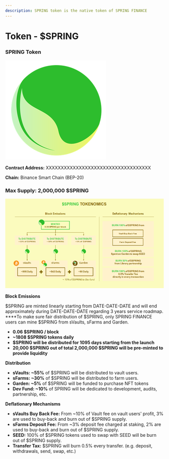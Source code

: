 ```yaml
---
description: SPRING token is the native token of SPRING FINANCE
---
```


# Token - $SPRING

### SPRING Token

![$SPRING](.gitbook/assets/image%20%2818%29.png)

**Contract Address:** XXXXXXXXXXXXXXXXXXXXXXXXXXXXXXXXXXX

**Chain:** Binance Smart Chain \(BEP-20\)

### **Ma**x Supply: 2,000,000 $SPRING

![](.gitbook/assets/image%20%2864%29.png)

**Block Emissions**

$SPRING are minted linearly starting from DATE-DATE-DATE and will end approximately during DATE-DATE-DATE regarding 3 years service roadmap.  
****To make sure fair distribution of $SPRING, only SPRING FINANCE users can mine $SPRING from sVaults, sFarms and Garden.

* **0.06 $SPRING / block**
* **~1808 $SPRING tokens daily**
* **$SPRING will be distributed for 1095 days starting from the launch**
* **20,000 $SPRING out of total 2,000,000 $SPRING will be pre-minted to provide liquidity**

**Distribution**

* **sVaults: ~55%** of $SPRING will be distributed to vault users.
* **sFarms: ~30%** of $SPRING will be distributed to farm users. 
* **Garden: ~5%** of $SPRING will be funded to purchase NFT tokens
* **Dev Fund: ~10%** of SPRING will be dedicated to development, audits, partnership, etc.

**Deflationary Mechanisms**

* **sVaults Buy Back Fee:** From ~10% of Vault fee on vault users' profit, 3% are used to buy-back and burn out of $SPRING supply.
* **sFarms Deposit Fee:** From ~3% deposit fee charged at staking, 2% are used to buy-back and burn out of $SPRING supply.
* **SEED:** 100% of $SPRING tokens used to swap with SEED will be burn out of $SPRING supply.
* **Transfer Tax:** $SPRING will burn 0.5% every transfer. \(e.g. deposit, withdrawals, send, swap, etc.\)

